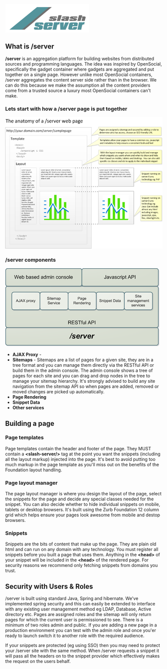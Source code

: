 ![/server logo](https://github.com/Footprint-Labs/slash-server/blob/master/doc/banner_logo.png?raw=true)
## What is /server
**/server** is an aggregation platform for building websites from distributed sources and programming languages.  The idea was inspired by OpenSocial, specifically the gadget container where gadgets are aggregated and put together on a single page.  However unlike most OpenSocial containers, /server aggregates the content server side rather than in the browser.  We can do this because we make the assumption all the content providers come from a trusted source a luxury most OpenSocial containers can't make.

### Lets start with how a /server page is put together

![The anatomy of a /server page](https://github.com/Footprint-Labs/slash-server/blob/master/doc/page_anatomy.png?raw=true)

### /server components
![/server components](https://github.com/Footprint-Labs/slash-server/blob/master/doc/server-components.png?raw=true)

* **AJAX Proxy** - 
* **Sitemaps** - Sitemaps are a list of pages for a given site, they are in a tree format and you can manage them directly via the RESTful API or build them in the admin console. The admin console shows a tree of pages for each site and you can drag and drop nodes in the tree to manage your sitemap hierarchy.  It's strongly advised to build any site navigation from the sitemap API so when pages are added, removed or moved changes are picked up automatically.
* **Page Rendering** 
* **Snippet Data**
* **Other services**

## Building a page
### Page templates
Page templates contain the header and footer of the page.  They MUST contain a **&lt;slash-server/&gt;** tag at the point you want the snippets (including all the layout markup) injected into the page.  It's best to avoid putting too much markup in the page template as you'll miss out on the benefits of the Foundation layout handling. 

### Page layout manager
The page layout manager is where you design the layout of the page, select the snippets for the page and decide any special classes needed for the snippet.  You can also decide whether to hide individual snippets on mobile, tablets or desktop browsers.  It's built using the Zurb Foundation 12 column grid which helps ensure your pages look awesome from mobile and destop browsers.

### Snippets
Snippets are the bits of content that make up the page.  They are plain old html and can run on any domain with any technology.  You must register all snippets before you built a page that uses them. Anything in the **&lt;head&gt;** of your snippet will be included in the **&lt;head&gt;** of the rendered page. For security reasons we recommend only fetching snippets from domains you trust.

## Security with Users & Roles
/server is built using standard Java, Spring and hibernate.  We've implemented spring security and this can easily be extended to interface with any existing user management method eg LDAP, Database, Active directory etc.  Pages are assigned roles and the sitemap will only return pages for which the current user is permissioned to see.  There is a minimum of two roles admin and public.  If you are adding a new page in a production environment you can test with the admin role and once you'er ready to launch switch it to another role with the required audience.  

If your snippets are protected (eg using SSO) then you may need to protect your /server site with the same method.  When /server requests a snippet it will pass all the headers on to the snippet provider which effectively makes the request on the users behalf.  

